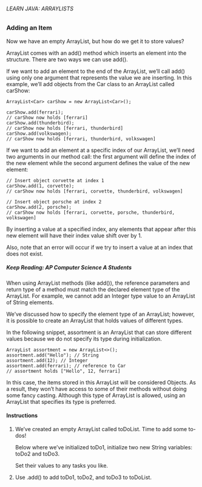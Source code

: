 ###### LEARN JAVA: ARRAYLISTS

### Adding an Item

Now we have an empty ArrayList, but how do we get it to store values?

ArrayList comes with an add() method which inserts an element into the structure. There are two ways we can use add().

If we want to add an element to the end of the ArrayList, we’ll call add() using only one argument that represents the value we are inserting. In this example, we’ll add objects from the Car class to an ArrayList called carShow:
```
ArrayList<Car> carShow = new ArrayList<Car>();
 
carShow.add(ferrari);
// carShow now holds [ferrari]
carShow.add(thunderbird);
// carShow now holds [ferrari, thunderbird]
carShow.add(volkswagen);
// carShow now holds [ferrari, thunderbird, volkswagen]
```
If we want to add an element at a specific index of our ArrayList, we’ll need two arguments in our method call: the first argument will define the index of the new element while the second argument defines the value of the new element:
```
// Insert object corvette at index 1
carShow.add(1, corvette);
// carShow now holds [ferrari, corvette, thunderbird, volkswagen]
 
// Insert object porsche at index 2
carShow.add(2, porsche);
// carShow now holds [ferrari, corvette, porsche, thunderbird, volkswagen]
```
By inserting a value at a specified index, any elements that appear after this new element will have their index value shift over by 1.

Also, note that an error will occur if we try to insert a value at an index that does not exist.

##### Keep Reading: AP Computer Science A Students

When using ArrayList methods (like add()), the reference parameters and return type of a method must match the declared element type of the ArrayList. For example, we cannot add an Integer type value to an ArrayList of String elements.

We’ve discussed how to specify the element type of an ArrayList; however, it is possible to create an ArrayList that holds values of different types.

In the following snippet, assortment is an ArrayList that can store different values because we do not specify its type during initialization.
```
ArrayList assortment = new ArrayList<>();
assortment.add("Hello"); // String
assortment.add(12); // Integer
assortment.add(ferrari); // reference to Car
// assortment holds ["Hello", 12, ferrari]
```
In this case, the items stored in this ArrayList will be considered Objects. As a result, they won’t have access to some of their methods without doing some fancy casting. Although this type of ArrayList is allowed, using an ArrayList that specifies its type is preferred.


#### Instructions

1. We’ve created an empty ArrayList called toDoList. Time to add some to-dos!

    Below where we’ve initialized toDo1, initialize two new String variables: toDo2 and toDo3.

    Set their values to any tasks you like.

2. Use .add() to add toDo1, toDo2, and toDo3 to toDoList.